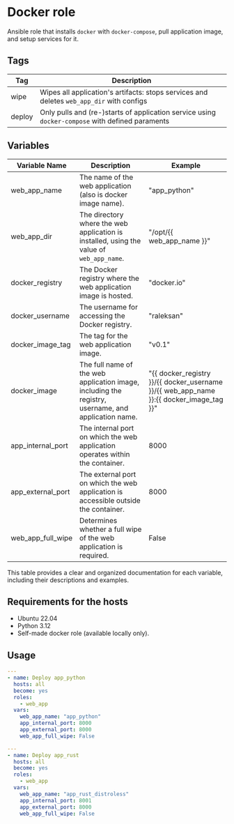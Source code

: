 # Docker role

Ansible role that installs `docker` with `docker-compose`, pull application image, and setup services for it.

## Tags

| Tag                    | Description                  |
|------------------------|------------------------------|
| wipe                   | Wipes all application's artifacts: stops services and deletes `web_app_dir` with configs             |
| deploy                 | Only pulls and (re-)starts of application service using `docker-compose` with defined paraments      |

## Variables

| Variable Name         | Description                                                                                           | Example                |
|-----------------------|-------------------------------------------------------------------------------------------------------|------------------------|
| web_app_name          | The name of the web application (also is docker image name).                                          | "app_python"              |
| web_app_dir           | The directory where the web application is installed, using the value of `web_app_name`.              | "/opt/{{ web_app_name }}" |
| docker_registry       | The Docker registry where the web application image is hosted.                                        | "docker.io"            |
| docker_username       | The username for accessing the Docker registry.                                                       | "raleksan"              |
| docker_image_tag      | The tag for the web application image.                                                                | "v0.1"               |
| docker_image          | The full name of the web application image, including the registry, username, and application name.   | "{{ docker_registry }}/{{ docker_username }}/{{ web_app_name }}:{{ docker_image_tag }}" |
| app_internal_port     | The internal port on which the web application operates within the container.                         | 8000                   |
| app_external_port     | The external port on which the web application is accessible outside the container.                   | 8000                   |
| web_app_full_wipe     | Determines whether a full wipe of the web application is required.                                    | False                  |

This table provides a clear and organized documentation for each variable, including their descriptions and examples.

## Requirements for the hosts

- Ubuntu 22.04
- Python 3.12
- Self-made docker role (available locally only).

## Usage

```yaml
---
- name: Deploy app_python
  hosts: all
  become: yes
  roles:
    - web_app
  vars:
    web_app_name: "app_python"
    app_internal_port: 8000
    app_external_port: 8000
    web_app_full_wipe: False

```

```yaml
---
- name: Deploy app_rust
  hosts: all
  become: yes
  roles:
    - web_app
  vars:
    web_app_name: "app_rust_distroless"
    app_internal_port: 8001
    app_external_port: 8000
    web_app_full_wipe: False

```
